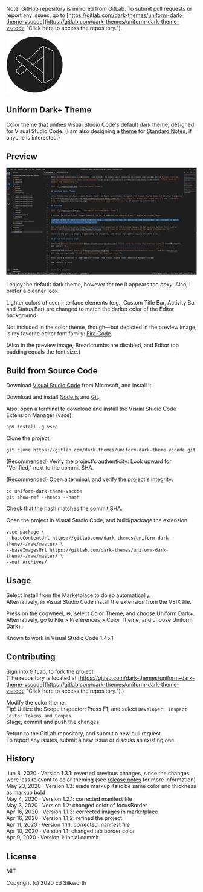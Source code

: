 Note: GitHub repository is mirrored from GitLab. To submit pull requests or report any issues, go to [https://gitlab.com/dark-themes/uniform-dark-theme-vscode](https://gitlab.com/dark-themes/uniform-dark-theme-vscode "Click here to access the repository.").

![Alt](./Images/logo.png "Uniform Dark+ Theme")

## Uniform Dark+ Theme

Color theme that unifies Visual Studio Code's default dark theme, designed for Visual Studio Code. (I am also designing a [theme](https://gitlab.com/dark-themes/uniform-dark-theme-sn "Click here to access the repository.") for [Standard Notes](https://standardnotes.org/ "Click here for more information."), if anyone is interested.)

## Preview

![Alt](./Images/preview.png "Preview of Uniform Dark+ Theme")

I enjoy the default dark theme, however for me it appears too *boxy*. Also, I prefer a cleaner look.

Lighter colors of user interface elements (e.g., Custom Title Bar, Activity Bar and Status Bar) are changed to match the darker color of the Editor background.

Not included in the color theme, though&#8212;but depicted in the preview image, is my favorite editor font family: [Fira Code](https://github.com/tonsky/FiraCode "Click here to access the repository for more information.").

(Also in the preview image, Breadcrumbs are disabled, and Editor top padding equals the font size.)

## Build from Source Code

Download [Visual Studio Code](https://code.visualstudio.com/ "Click here to access the download link.") from Microsoft, and install it.

Download and install [Node.js](https://nodejs.org/en/ "Click here to access the download link.") and [Git](https://git-scm.com/downloads "Click here to access the download link.").

Also, open a terminal to download and install the Visual Studio Code Extension Manager (vsce):
```
npm install -g vsce
```

Clone the project:
```
git clone https://gitlab.com/dark-themes/uniform-dark-theme-vscode.git
```

(Recommended) Verify the project's authenticity: Look upward for "Verified," next to the commit SHA.

(Recommended) Open a terminal, and verify the project's integrity:
```
cd uniform-dark-theme-vscode
git show-ref --heads --hash
```
Check that the hash matches the commit SHA.

Open the project in Visual Studio Code, and build/package the extension:
```
vsce package \
--baseContentUrl https://gitlab.com/dark-themes/uniform-dark-theme/-/raw/master/ \
--baseImagesUrl https://gitlab.com/dark-themes/uniform-dark-theme/-/raw/master/ \
--out Archives/
```

## Usage

Select Install from the Marketplace to do so automatically. \
Alternatively, in Visual Studio Code install the extension from the VSIX file.

Press on the cogwheel, ⚙️; select Color Theme; and choose Uniform Dark+. \
Alternatively, go to File > Preferences > Color Theme, and choose Uniform Dark+.

Known to work in Visual Studio Code 1.45.1

## Contributing

Sign into GitLab, to fork the project. \
(The repository is located at [https://gitlab.com/dark-themes/uniform-dark-theme-vscode](https://gitlab.com/dark-themes/uniform-dark-theme-vscode "Click here to access the repository.").)

Modify the color theme. \
Tip! Utilize the Scope inspector: Press F1, and select `Developer: Inspect Editor Tokens and Scopes`. \
Stage, commit and push the changes.

Return to the GitLab repository, and submit a new pull request. \
To report any issues, submit a new issue or discuss an existing one.

## History

Jun 8, 2020 &middot; Version 1.3.1: reverted previous changes, since the changes were less relevant to color theming (see [release notes](https://gitlab.com/dark-themes/uniform-dark-theme-vscode/-/releases) for more information) \
May 23, 2020 &middot; Version 1.3: made markup italic be same color and thickness as markup bold \
May 4, 2020 &middot; Version 1.2.1: corrected manifest file \
May 3, 2020 &middot; Version 1.2: changed color of focusBorder \
Apr 16, 2020 &middot; Version 1.1.3: corrected images in marketplace \
Apr 16, 2020 &middot; Version 1.1.2: refined the project \
Apr 11, 2020 &middot; Version 1.1.1: corrected manifest file \
Apr 10, 2020 &middot; Version 1.1: changed tab border color \
Apr 9, 2020 &middot; Version 1: initial commit

<!-- ## Known Issues -->

<!-- ## TO DO -->

## License

MIT

Copyright (c) 2020 Ed Silkworth